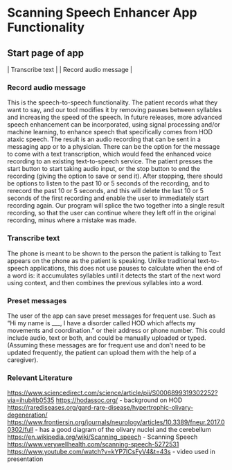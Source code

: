 # Scanning Speech Enhancer App Functionality

## Start page of app

| Transcribe text |		| Record audio message |

### Record audio message
This is the speech-to-speech functionality.
The patient records what they want to say, and our tool modifies it by removing pauses between syllables and increasing the speed of the speech. In future releases, more advanced speech enhancement can be incorporated, using signal processing and/or machine learning, to enhance speech that specifically comes from HOD ataxic speech.  The result is an audio recording that can be sent in a messaging app or to a physician. There can be the option for the message to come with a text transcription, which would feed the enhanced voice recording to an existing text-to-speech service.
	The patient presses the start button to start taking audio input, or the stop button to end the recording (giving the option to save or send it). After stopping, there should be options to listen to the past 10 or 5 seconds of the recording, and to rerecord the past 10 or 5 seconds, and this will delete the last 10 or 5 seconds of the first recording and enable the user to immediately start recording again. Our program will splice the two together into a single result recording, so that the user can continue where they left off in the original recording, minus where a mistake was made.

### Transcribe text
The phone is meant to be shown to the person the patient is talking to
Text appears on the phone as the patient is speaking. Unlike traditional text-to-speech applications, this does not use pauses to calculate when the end of a word is: it accumulates syllables until it detects the start of the next word using context, and then combines the previous syllables into a word.

### Preset messages
The user of the app can save preset messages for frequent use. Such as “Hi my name is ___, I have a disorder called HOD which affects my movements and coordination.” or their address or phone number. This could include audio, text or both, and could be manually uploaded or typed. (Assuming these messages are for frequent use and don’t need to be updated frequently, the patient can upload them with the help of a caregiver).

### Relevant Literature
https://www.sciencedirect.com/science/article/pii/S0006899319302252?via=ihub#b0535
https://hodassoc.org/ - background on HOD
https://rarediseases.org/gard-rare-disease/hypertrophic-olivary-degeneration/
https://www.frontiersin.org/journals/neurology/articles/10.3389/fneur.2017.00302/full - has a good diagram of the olivary nuclei and the cerebellum 
https://en.wikipedia.org/wiki/Scanning_speech - Scanning Speech
https://www.verywellhealth.com/scanning-speech-5272531
https://www.youtube.com/watch?v=kYP7ICsFyV4&t=43s - video used in presentation



